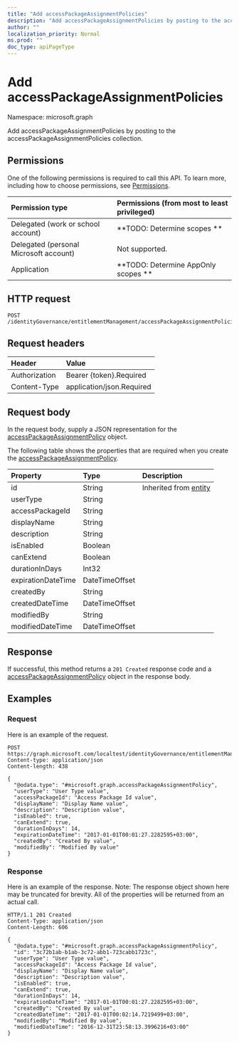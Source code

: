 ```yaml
---
title: "Add accessPackageAssignmentPolicies"
description: "Add accessPackageAssignmentPolicies by posting to the accessPackageAssignmentPolicies collection."
author: ""
localization_priority: Normal
ms.prod: ""
doc_type: apiPageType
---
```


# Add accessPackageAssignmentPolicies

Namespace: microsoft.graph

Add accessPackageAssignmentPolicies by posting to the accessPackageAssignmentPolicies collection.

## Permissions
One of the following permissions is required to call this API. To learn more, including how to choose permissions, see [Permissions](/concepts/permissions-reference.md).

|Permission type|Permissions (from most to least privileged)|
|:---|:---|
|Delegated (work or school account)|**TODO: Determine scopes **|
|Delegated (personal Microsoft account)|Not supported.|
|Application|**TODO: Determine AppOnly scopes **|

## HTTP request
<!-- {
  "blockType": "ignored"
}
-->
``` http
POST /identityGovernance/entitlementManagement/accessPackageAssignmentPolicies/$ref
```

## Request headers
|Header|Value|
|:---|:---|
|Authorization|Bearer {token}.Required|
|Content-Type|application/json.Required|

## Request body
In the request body, supply a JSON representation for the [accessPackageAssignmentPolicy](../resources/accesspackageassignmentpolicy.md) object.

The following table shows the properties that are required when you create the [accessPackageAssignmentPolicy](../resources/accesspackageassignmentpolicy.md).

|Property|Type|Description|
|:---|:---|:---|
|id|String| Inherited from [entity](../resources/entity.md)|
|userType|String||
|accessPackageId|String||
|displayName|String||
|description|String||
|isEnabled|Boolean||
|canExtend|Boolean||
|durationInDays|Int32||
|expirationDateTime|DateTimeOffset||
|createdBy|String||
|createdDateTime|DateTimeOffset||
|modifiedBy|String||
|modifiedDateTime|DateTimeOffset||



## Response
If successful, this method returns a `201 Created` response code and a [accessPackageAssignmentPolicy](../resources/accesspackageassignmentpolicy.md) object in the response body.

## Examples

### Request
Here is an example of the request.
<!-- {
  "blockType": "request",
  "name": "create_accesspackageassignmentpolicy_from_accesspackageassignmentpolicies"
}
-->
``` http
POST https://graph.microsoft.com/localtest/identityGovernance/entitlementManagement/accessPackageAssignmentPolicies
Content-type: application/json
Content-length: 438

{
  "@odata.type": "#microsoft.graph.accessPackageAssignmentPolicy",
  "userType": "User Type value",
  "accessPackageId": "Access Package Id value",
  "displayName": "Display Name value",
  "description": "Description value",
  "isEnabled": true,
  "canExtend": true,
  "durationInDays": 14,
  "expirationDateTime": "2017-01-01T00:01:27.2282595+03:00",
  "createdBy": "Created By value",
  "modifiedBy": "Modified By value"
}
```

### Response
Here is an example of the response. Note: The response object shown here may be truncated for brevity. All of the properties will be returned from an actual call.
<!-- {
  "blockType": "response",
  "truncated": true,
  "@odata.type": "microsoft.graph.accesspackageassignmentpolicy"
}
-->
``` http
HTTP/1.1 201 Created
Content-Type: application/json
Content-Length: 606

{
  "@odata.type": "#microsoft.graph.accessPackageAssignmentPolicy",
  "id": "3c72b1ab-b1ab-3c72-abb1-723cabb1723c",
  "userType": "User Type value",
  "accessPackageId": "Access Package Id value",
  "displayName": "Display Name value",
  "description": "Description value",
  "isEnabled": true,
  "canExtend": true,
  "durationInDays": 14,
  "expirationDateTime": "2017-01-01T00:01:27.2282595+03:00",
  "createdBy": "Created By value",
  "createdDateTime": "2017-01-01T00:02:14.7219499+03:00",
  "modifiedBy": "Modified By value",
  "modifiedDateTime": "2016-12-31T23:58:13.3996216+03:00"
}
```

